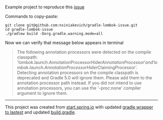 Example project to reproduce this [issue](https://discuss.gradle.org/t/correct-way-to-use-lombok-with-gradle-4-7-rc)

Commands to copy-paste:

```
git clone git@github.com:nsiniakevich/gradle-lombok-issue.git
cd gradle-lombok-issue
./gradlew build -Dorg.gradle.warning.mode=all
```

Now we can verify that message below appears in terminal

>The following annotation processors were detected on the compile classpath: 'lombok.launch.AnnotationProcessorHider$AnnotationProcessor' and 'lombok.launch.AnnotationProcessorHider$ClaimingProcessor'. Detecting annotation processors on the compile classpath is deprecated and Gradle 5.0 will ignore them. Please add them to the annotation processor path instead. If you did not intend to use annotation processors, you can use the '-proc:none' compiler argument to ignore them.

---

This project was created from [start.spring.io](https://start.spring.io) with
updated [gradle wrapper to lastest](gradle/wrapper/gradle-wrapper.properties)
and updated [build.gradle](build.gradle).